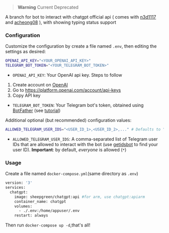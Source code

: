 > **Warning**
> Current Deprecated

A branch for bot to interact with chatgpt official api ( comes with [n3d1117](https://github.com/n3d1117/chatgpt-telegram-bot) and [acheong08](https://github.com/acheong08/ChatGPT) ), with showing typing status support
### Configuration
Customize the configuration by create a file named `.env`, then editing the settings as desired:
```bash
OPENAI_API_KEY="<YOUR_OPENAI_API_KEY>"
TELEGRAM_BOT_TOKEN="<YOUR_TELEGRAM_BOT_TOKEN>"
```
* `OPENAI_API_KEY`: Your OpenAI api key. Steps to follow
1. Create account on [OpenAI](https://platform.openai.com/)
2. Go to https://platform.openai.com/account/api-keys
3. Copy API key
* `TELEGRAM_BOT_TOKEN`: Your Telegram bot's token, obtained using [BotFather](http://t.me/botfather) (see [tutorial](https://core.telegram.org/bots/tutorial#obtain-your-bot-token))

Additional optional (but recommended) configuration values:
```bash
ALLOWED_TELEGRAM_USER_IDS="<USER_ID_1>,<USER_ID_2>,..." # Defaults to "*"
```
* `ALLOWED_TELEGRAM_USER_IDS`: A comma-separated list of Telegram user IDs that are allowed to interact with the bot (use [getidsbot](https://t.me/getidsbot) to find your user ID). **Important**: by default, *everyone* is allowed (`*`)

### Usage
Create a file named `docker-compose.yml`(same directory as `.env`)
```bash
version: '3'
services:
  chatgpt:
    image: sheepgreen/chatgpt:api #for arm, use chatgpt:apiarm
    container_name: chatgpt
    volumes:
      - ./.env:/home/appuser/.env
    restart: always
```
Then run `docker-compose up -d`,that's all!
